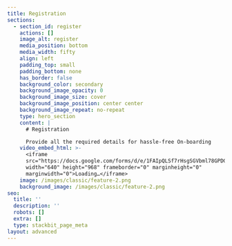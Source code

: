 ```yaml
---
title: Registration
sections:
  - section_id: register
    actions: []
    image_alt: register
    media_position: bottom
    media_width: fifty
    align: left
    padding_top: small
    padding_bottom: none
    has_border: false
    background_color: secondary
    background_image_opacity: 0
    background_image_size: cover
    background_image_position: center center
    background_image_repeat: no-repeat
    type: hero_section
    content: |
      # Registration

      Provide all the required details for hassle-free On-boarding
    video_embed_html: >-
      <iframe
      src="https://docs.google.com/forms/d/e/1FAIpQLSf7rHsgSGVbml78GPDG1AfMKsHSmbJXIEI-0sgE5snTvTovVw/viewform?embedded=true"
      width="640" height="968" frameborder="0" marginheight="0"
      marginwidth="0">Loading…</iframe>
    image: /images/classic/feature-2.png
    background_image: /images/classic/feature-2.png
seo:
  title: ''
  description: ''
  robots: []
  extra: []
  type: stackbit_page_meta
layout: advanced
---
```

